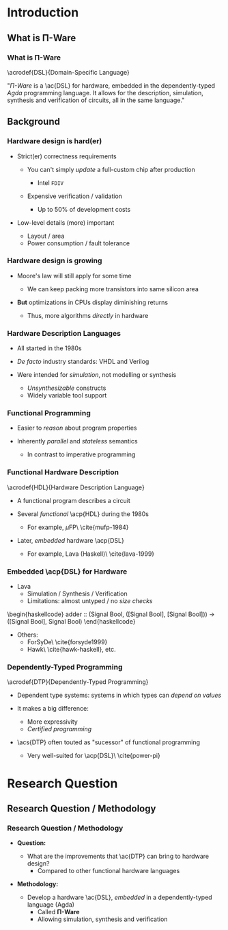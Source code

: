 Introduction
============

What is Π-Ware
--------------

### What is Π-Ware ###

  \acrodef{DSL}{Domain-Specific Language}

  "_Π-Ware_ is a \ac{DSL} for hardware, embedded in the dependently-typed _Agda_ programming language.
  It allows for the description, simulation, synthesis and verification of circuits,
  all in the same language."


Background
----------

### Hardware design is hard(er) ###

  * Strict(er) correctness requirements
      + You can't simply _update_ a full-custom chip after production
          - Intel `FDIV`

      + Expensive verification / validation
          - Up to 50% of development costs

  * Low-level details (more) important
      + Layout / area
      + Power consumption / fault tolerance

### Hardware design is growing ###

  * Moore's law will still apply for some time
      + We can keep packing more transistors into same silicon area

  * **But** optimizations in CPUs display diminishing returns
      + Thus, more algorithms _directly_ in hardware

### Hardware Description Languages ###

  * All started in the 1980s

  * _De facto_ industry standards: VHDL and Verilog

  * Were intended for _simulation_, not modelling or synthesis
      + _Unsynthesizable_ constructs
      + Widely variable tool support


### Functional Programming ###

  * Easier to _reason_ about program properties

  * Inherently _parallel_ and _stateless_ semantics
      + In contrast to imperative programming

### Functional Hardware Description ###

  \acrodef{HDL}{Hardware Description Language}

  * A functional program describes a circuit

  * Several _functional_ \acp{HDL} during the 1980s
      + For example, $\mu$FP\ \cite{mufp-1984}

  * Later, _embedded_ hardware \acp{DSL}
      + For example, Lava (Haskell)\ \cite{lava-1999}

### Embedded \acp{DSL} for Hardware ###

  * Lava
      + Simulation / Synthesis / Verification
      + Limitations: almost untyped / no _size checks_

  \begin{haskellcode}
        adder :: (Signal Bool, ([Signal Bool], [Signal Bool]))
              -> ([Signal Bool], Signal Bool)
  \end{haskellcode}

  * Others:
      + ForSyDe\ \cite{forsyde1999}
      + Hawk\ \cite{hawk-haskell}, etc.

### Dependently-Typed Programming ###

  \acrodef{DTP}{Dependently-Typed Programming}

  * Dependent type systems: systems in which types can _depend on values_

  * It makes a big difference:
      + More expressivity
      + _Certified programming_

  * \acs{DTP} often touted as "sucessor" of functional programming
      + Very well-suited for \acp{DSL}\ \cite{power-pi}


Research Question
=================

Research Question / Methodology
-------------------------------

### Research Question / Methodology ###

  * **Question:**
      + What are the improvements that \ac{DTP} can bring to hardware design?
          - Compared to other functional hardware languages

  * **Methodology:**
      + Develop a hardware \ac{DSL}, _embedded_ in a dependently-typed language (Agda)
          - Called **Π-Ware**
          - Allowing simulation, synthesis and verification

